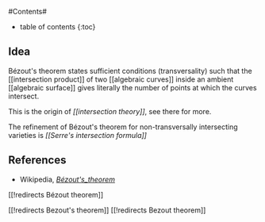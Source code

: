 
#Contents#
* table of contents
{:toc}

## Idea

Bézout's theorem states sufficient conditions (transversality) such that the [[intersection product]] of two [[algebraic curves]] inside an ambient [[algebraic surface]] gives literally the number of points at which the curves intersect.

This is the origin of _[[intersection theory]]_, see there for more. 

The refinement of Bézout's theorem for non-transversally intersecting varieties is _[[Serre's intersection formula]]_

## References

* Wikipedia, _[Bézout's_theorem](http://en.wikipedia.org/wiki/Bézout's_theorem)_

[[!redirects Bézout theorem]]

[[!redirects Bezout's theorem]]
[[!redirects Bezout theorem]]

